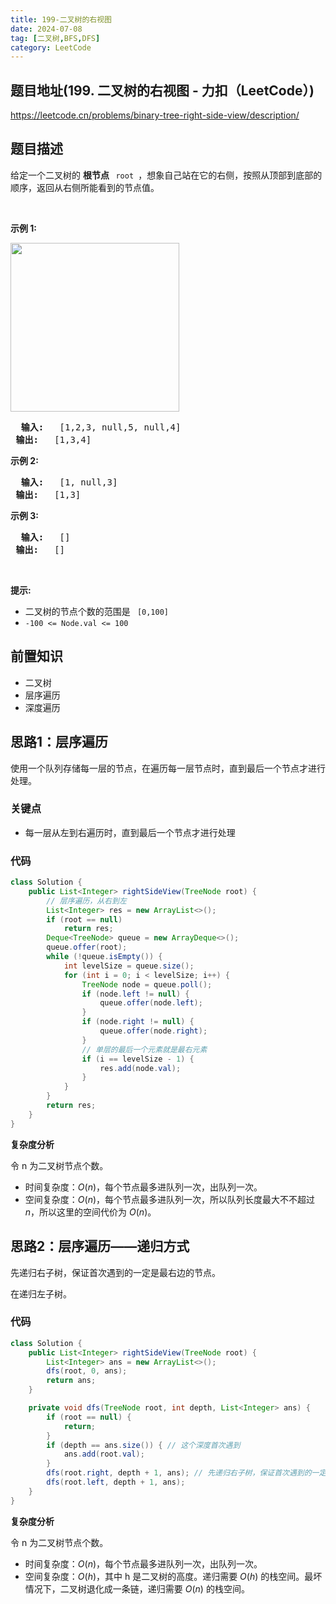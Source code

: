 ```yaml
---
title: 199-二叉树的右视图
date: 2024-07-08
tag: [二叉树,BFS,DFS]
category: LeetCode
---
```


## 题目地址(199. 二叉树的右视图 - 力扣（LeetCode）)

https://leetcode.cn/problems/binary-tree-right-side-view/description/

## 题目描述

<p> 给定一个二叉树的 <strong> 根节点 </strong> <code> root </code>，想象自己站在它的右侧，按照从顶部到底部的顺序，返回从右侧所能看到的节点值。</p>

<p>&nbsp; </p>

<p> <strong> 示例 1: </strong> </p>

<p> <img src="https://assets.leetcode.com/uploads/2021/02/14/tree.jpg" style="width: 270px;"> </p>

<pre> <strong> 输入: </strong>&nbsp; [1,2,3, null,5, null,4]
<strong> 输出: </strong>&nbsp; [1,3,4]
</pre>

<p> <strong> 示例 2: </strong> </p>

<pre> <strong> 输入: </strong>&nbsp; [1, null,3]
<strong> 输出: </strong>&nbsp; [1,3]
</pre>

<p> <strong> 示例 3: </strong> </p>

<pre> <strong> 输入: </strong>&nbsp; []
<strong> 输出: </strong>&nbsp; []
</pre>

<p>&nbsp; </p>

<p> <strong> 提示: </strong> </p>

<ul>
	<li> 二叉树的节点个数的范围是 <code> [0,100] </code> </li>
	<li> <meta charset="UTF-8"> <code>-100&nbsp;&lt;= Node.val &lt;= 100 </code>&nbsp; </li>
</ul>


## 前置知识

- 二叉树
- 层序遍历
- 深度遍历

## 思路1：层序遍历

使用一个队列存储每一层的节点，在遍历每一层节点时，直到最后一个节点才进行处理。

### 关键点

-  每一层从左到右遍历时，直到最后一个节点才进行处理

### 代码

```java
class Solution {
    public List<Integer> rightSideView(TreeNode root) {
        // 层序遍历，从右到左
        List<Integer> res = new ArrayList<>();
        if (root == null)
            return res;
        Deque<TreeNode> queue = new ArrayDeque<>();
        queue.offer(root);
        while (!queue.isEmpty()) {
            int levelSize = queue.size();
            for (int i = 0; i < levelSize; i++) {
                TreeNode node = queue.poll();
                if (node.left != null) {
                    queue.offer(node.left);
                }
                if (node.right != null) {
                    queue.offer(node.right);
                }
                // 单层的最后一个元素就是最右元素
                if (i == levelSize - 1) {
                    res.add(node.val);
                }
            }
        }
        return res;
    }
}
```

**复杂度分析**

令 n 为二叉树节点个数。

- 时间复杂度：$O(n)$，每个节点最多进队列一次，出队列一次。
- 空间复杂度：$O(n)$，每个节点最多进队列一次，所以队列长度最大不不超过 $n$，所以这里的空间代价为 $O(n)$。



## 思路2：层序遍历——递归方式

先递归右子树，保证首次遇到的一定是最右边的节点。

在递归左子树。

### 代码

```java
class Solution {
    public List<Integer> rightSideView(TreeNode root) {
        List<Integer> ans = new ArrayList<>();
        dfs(root, 0, ans);
        return ans;
    }

    private void dfs(TreeNode root, int depth, List<Integer> ans) {
        if (root == null) {
            return;
        }
        if (depth == ans.size()) { // 这个深度首次遇到
            ans.add(root.val);
        }
        dfs(root.right, depth + 1, ans); // 先递归右子树，保证首次遇到的一定是最右边的节点
        dfs(root.left, depth + 1, ans);
    }
}


```

**复杂度分析**

令 n 为二叉树节点个数。

- 时间复杂度：$O(n)$，每个节点最多进队列一次，出队列一次。
- 空间复杂度：$O(h)$，其中 h 是二叉树的高度。递归需要 $O(h)$ 的栈空间。最坏情况下，二叉树退化成一条链，递归需要 $O(n)$ 的栈空间。
